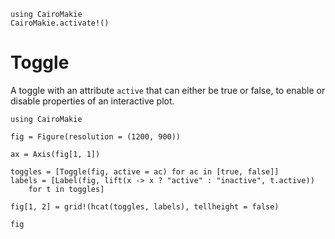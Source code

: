 ```@eval
using CairoMakie
CairoMakie.activate!()
```

# Toggle

A toggle with an attribute `active` that can either be true or false, to enable
or disable properties of an interactive plot.

```@example
using CairoMakie

fig = Figure(resolution = (1200, 900))

ax = Axis(fig[1, 1])

toggles = [Toggle(fig, active = ac) for ac in [true, false]]
labels = [Label(fig, lift(x -> x ? "active" : "inactive", t.active))
    for t in toggles]

fig[1, 2] = grid!(hcat(toggles, labels), tellheight = false)

fig
```
